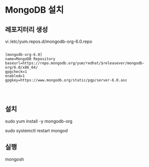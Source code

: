 # MongoDB 설치

## 레포지터리 생성

vi /etc/yum.repos.d/mongodb-org-6.0.repo

<pre>
<code>
[mongodb-org-6.0]
name=MongoDB Repository
baseurl=https://repo.mongodb.org/yum/redhat/$releasever/mongodb-org/6.0/x86_64/
gpgcheck=1
enabled=1
gpgkey=https://www.mongodb.org/static/pgp/server-6.0.asc
</pre>
</code>

## 설치

sudo yum install -y mongodb-org

sudo systemctl restart mongod

## 실행

mongosh


